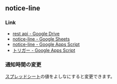 ## notice-line

### Link
- [rest api - Google Drive](https://drive.google.com/drive/u/0/folders/16ZHOCmkYvvOrU_Jh7_uh2luq_0sdYa9o)
- [notice-line - Google Sheets](https://docs.google.com/spreadsheets/d/1ACRIqT95fIjMhyzibSxO6MXCGZYQIcDzvnMsn7_t94k/edit#gid=0)
- [notice-line - Google Apps Script](https://script.google.com/d/1YtvKveQhrANcdkPUeiT_sn9kXZdd4d1b9nrckagY7dKZNuR34cxncWOr/edit?mid=ACjPJvE2wbiEFQ62Ff4mT2kRM_q2FmtLX9XiZQvPwYblhLR1sRW5yOiZE8_q05CzUP-oSz-IZX-obZwvK2cja1gqWMR9sSMiOBLX1_H8SP2HePzgm3pCKAQMqCYVKH3t9aFHMVzjtJmM6HM&uiv=2)
- [トリガー - Google Apps Script](https://script.google.com/home/projects/1YtvKveQhrANcdkPUeiT_sn9kXZdd4d1b9nrckagY7dKZNuR34cxncWOr/triggers?owned_by=1)

### 通知時間の変更
[スプレッドシート](https://docs.google.com/spreadsheets/d/1ACRIqT95fIjMhyzibSxO6MXCGZYQIcDzvnMsn7_t94k/edit#gid=0)の値をよしなにすると変更できます。
